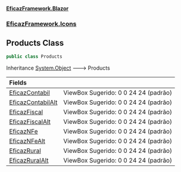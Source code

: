 #### [EficazFramework.Blazor](EficazFrameworkBlazor.md 'EficazFramework Blazor')
### [EficazFramework.Icons](EficazFrameworkBlazor.md#EficazFramework.Icons 'EficazFramework.Icons')

## Products Class

```csharp
public class Products
```

Inheritance [System.Object](https://docs.microsoft.com/en-us/dotnet/api/System.Object 'System.Object') &#129106; Products

| Fields | |
| :--- | :--- |
| [EficazContabil](EficazFramework.Icons/Products/EficazContabil.md 'EficazFramework.Icons.Products.EficazContabil') | ViewBox Sugerido: 0 0 24 24 (padrão) |
| [EficazContabilAlt](EficazFramework.Icons/Products/EficazContabilAlt.md 'EficazFramework.Icons.Products.EficazContabilAlt') | ViewBox Sugerido: 0 0 24 24 (padrão) |
| [EficazFiscal](EficazFramework.Icons/Products/EficazFiscal.md 'EficazFramework.Icons.Products.EficazFiscal') | ViewBox Sugerido: 0 0 24 24 (padrão) |
| [EficazFiscalAlt](EficazFramework.Icons/Products/EficazFiscalAlt.md 'EficazFramework.Icons.Products.EficazFiscalAlt') | ViewBox Sugerido: 0 0 24 24 (padrão) |
| [EficazNFe](EficazFramework.Icons/Products/EficazNFe.md 'EficazFramework.Icons.Products.EficazNFe') | ViewBox Sugerido: 0 0 24 24 (padrão) |
| [EficazNFeAlt](EficazFramework.Icons/Products/EficazNFeAlt.md 'EficazFramework.Icons.Products.EficazNFeAlt') | ViewBox Sugerido: 0 0 24 24 (padrão) |
| [EficazRural](EficazFramework.Icons/Products/EficazRural.md 'EficazFramework.Icons.Products.EficazRural') | ViewBox Sugerido: 0 0 24 24 (padrão) |
| [EficazRuralAlt](EficazFramework.Icons/Products/EficazRuralAlt.md 'EficazFramework.Icons.Products.EficazRuralAlt') | ViewBox Sugerido: 0 0 24 24 (padrão) |
